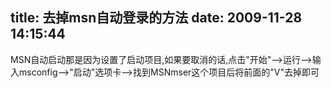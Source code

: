 title: 去掉msn自动登录的方法
date: 2009-11-28 14:15:44
---

<p>
	MSN自动启动那是因为设置了启动项目,如果要取消的话,点击&quot;开始&quot;--&gt;运行--&gt;输入msconfig--&gt;&quot;启动&quot;选项卡--&gt;找到MSNmser这个项目后将前面的&quot;V&quot;去掉即可</p>
